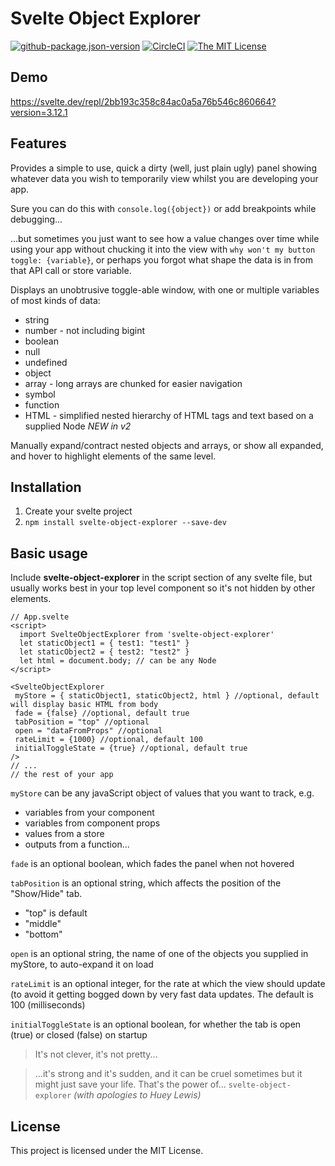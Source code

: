 # Svelte Object Explorer

[![github-package.json-version](https://img.shields.io/github/package-json/v/Swiftaff/svelte-object-explorer?style=social&logo=github)](https://github.com/user/repo) [![CircleCI](https://circleci.com/gh/Swiftaff/svelte-object-explorer.svg?style=svg)](https://circleci.com/gh/Swiftaff/svelte-object-explorer) [![The MIT License](https://img.shields.io/badge/license-MIT-orange.svg?style=flat-square)](http://opensource.org/licenses/MIT)

## Demo

https://svelte.dev/repl/2bb193c358c84ac0a5a76b546c860664?version=3.12.1

## Features

Provides a simple to use, quick a dirty (well, just plain ugly) panel showing whatever data you wish to temporarily view whilst you are developing your app.

Sure you can do this with `console.log({object})` or add breakpoints while debugging...

...but sometimes you just want to see how a value changes over time while using your app without chucking it into the view with `why won't my button toggle: {variable}`, or perhaps you forgot what shape the data is in from that API call or store variable.

Displays an unobtrusive toggle-able window, with one or multiple variables of most kinds of data:

-   string
-   number - not including bigint
-   boolean
-   null
-   undefined
-   object
-   array - long arrays are chunked for easier navigation
-   symbol
-   function
-   HTML - simplified nested hierarchy of HTML tags and text based on a supplied Node _NEW in v2_

Manually expand/contract nested objects and arrays, or show all expanded, and hover to highlight elements of the same level.

## Installation

1. Create your svelte project
2. `npm install svelte-object-explorer --save-dev`

## Basic usage

Include **svelte-object-explorer** in the script section of any svelte file, but usually works best in your top level component so it's not hidden by other elements.

```
// App.svelte
<script>
  import SvelteObjectExplorer from 'svelte-object-explorer'
  let staticObject1 = { test1: "test1" }
  let staticObject2 = { test2: "test2" }
  let html = document.body; // can be any Node
</script>

<SvelteObjectExplorer
 myStore = { staticObject1, staticObject2, html } //optional, default will display basic HTML from body
 fade = {false} //optional, default true
 tabPosition = "top" //optional
 open = "dataFromProps" //optional
 rateLimit = {1000} //optional, default 100
 initialToggleState = {true} //optional, default true
/>
// ...
// the rest of your app
```

`myStore` can be any javaScript object of values that you want to track, e.g.

-   variables from your component
-   variables from component props
-   values from a store
-   outputs from a function...

`fade` is an optional boolean, which fades the panel when not hovered

`tabPosition` is an optional string, which affects the position of the "Show/Hide" tab.

-   "top" is default
-   "middle"
-   "bottom"

`open` is an optional string, the name of one of the objects you supplied in myStore, to auto-expand it on load

`rateLimit` is an optional integer, for the rate at which the view should update (to avoid it getting bogged down by very fast data updates. The default is 100 (milliseconds)

`initialToggleState` is an optional boolean, for whether the tab is open (true) or closed (false) on startup

> It's not clever, it's not pretty...

> ...it's strong and it's sudden, and it can be cruel sometimes but it might just save your life. That's the power of... `svelte-object-explorer` _(with apologies to Huey Lewis)_

## License

This project is licensed under the MIT License.

